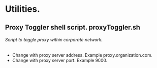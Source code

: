 # Utilities.
## Proxy Toggler shell script. proxyToggler.sh
###### Script to toggle proxy within corporate network.
- Change <proxy server> with proxy server address. Example proxy.organization.com.
- Change <proxy server port> with proxy server port. Example 9000.